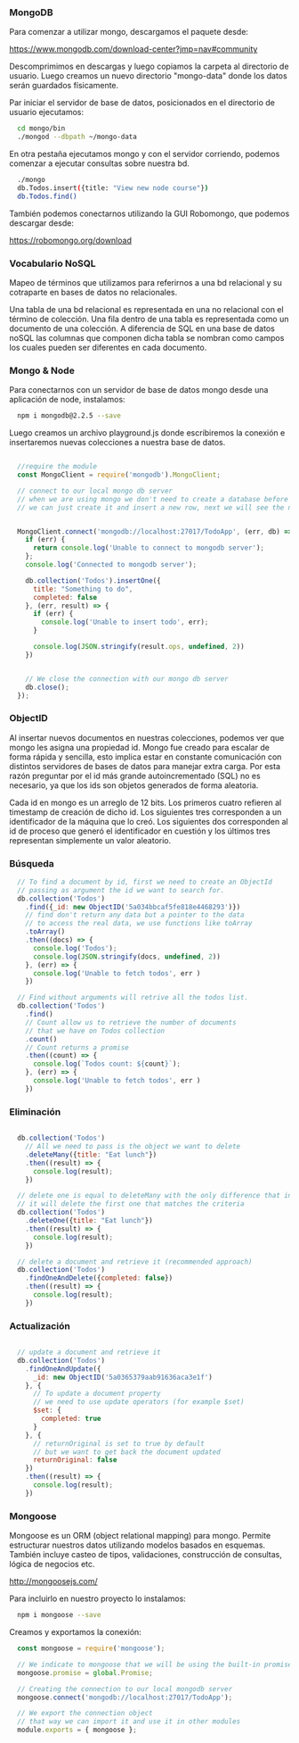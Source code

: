 ### MongoDB

Para comenzar a utilizar mongo, descargamos el paquete desde:

https://www.mongodb.com/download-center?jmp=nav#community

Descomprimimos en descargas y luego copiamos la carpeta al directorio de usuario. Luego creamos un nuevo directorio "mongo-data" donde los datos serán guardados físicamente.

Par iniciar el servidor de base de datos, posicionados en el directorio de usuario ejecutamos:

```sh
  cd mongo/bin
  ./mongod --dbpath ~/mongo-data
```

En otra pestaña ejecutamos mongo y con el servidor corriendo, podemos comenzar a ejecutar consultas sobre nuestra bd.

```sh
  ./mongo
  db.Todos.insert({title: "View new node course"})
  db.Todos.find()
```

También podemos conectarnos utilizando la GUI Robomongo, que podemos descargar desde:

https://robomongo.org/download

### Vocabulario NoSQL

Mapeo de términos que utilizamos para referirnos a una bd relacional y su cotraparte en bases de datos no relacionales.

Una tabla de una bd relacional es representada en una no relacional con el término de colección. Una fila dentro de una tabla es representada como un documento de una colección. A diferencia de SQL en una base de datos noSQL las columnas que componen dicha tabla se nombran como campos los cuales pueden ser diferentes en cada documento.

### Mongo & Node

Para conectarnos con un servidor de base de datos mongo desde una aplicación de node, instalamos:

```sh
  npm i mongodb@2.2.5 --save
```
Luego creamos un archivo playground.js donde escribiremos la conexión e insertaremos nuevas colecciones a nuestra base de datos.

```js

  //require the module
  const MongoClient = require('mongodb').MongoClient;

  // connect to our local mongo db server
  // when we are using mongo we don't need to create a database before we connect to it
  // we can just create it and insert a new row, next we will see the new database created


  MongoClient.connect('mongodb://localhost:27017/TodoApp', (err, db) => {
    if (err) {
      return console.log('Unable to connect to mongodb server');
    };
    console.log('Connected to mongodb server');

    db.collection('Todos').insertOne({
      title: "Something to do",
      completed: false
    }, (err, result) => {
      if (err) {
        console.log('Unable to insert todo', err);
      }

      console.log(JSON.stringify(result.ops, undefined, 2))
    })


    // We close the connection with our mongo db server
    db.close();
  });

```

### ObjectID

Al insertar nuevos documentos en nuestras colecciones, podemos ver que mongo les asigna una propiedad id. Mongo fue creado para escalar de forma rápida y sencilla, esto implica estar en constante comunicación con distintos servidores de bases de datos para manejar extra carga. Por esta razón preguntar por el id más grande autoincrementado (SQL) no es necesario, ya que los ids son objetos generados de forma aleatoria.

Cada id en mongo es un arreglo de 12 bits. Los primeros cuatro refieren al timestamp de creación de dicho id. Los siguientes tres corresponden a un identificador de la máquina que lo creó. Los siguientes dos corresponden al id de proceso que generó el identificador en cuestión y los últimos tres representan simplemente un valor aleatorio.

### Búsqueda

```js
  // To find a document by id, first we need to create an ObjectId
  // passing as argument the id we want to search for.
  db.collection('Todos')
    .find({_id: new ObjectID('5a034bbcaf5fe818e4468293')})
    // find don't return any data but a pointer to the data
    // to access the real data, we use functions like toArray
    .toArray()
    .then((docs) => {
      console.log('Todos');
      console.log(JSON.stringify(docs, undefined, 2))
    }, (err) => {
      console.log('Unable to fetch todos', err )
    })

  // Find without arguments will retrive all the todos list.
  db.collection('Todos')
    .find()
    // Count allow us to retrieve the number of documents
    // that we have on Todos collection
    .count()
    // Count returns a promise
    .then((count) => {
      console.log(`Todos count: ${count}`);
    }, (err) => {
      console.log('Unable to fetch todos', err )
    })

```

### Eliminación

```js

  db.collection('Todos')
    // All we need to pass is the object we want to delete
    .deleteMany({title: "Eat lunch"})
    .then((result) => {
      console.log(result);
    })

  // delete one is equal to deleteMany with the only difference that instead of delete all the documents,
  // it will delete the first one that matches the criteria
  db.collection('Todos')
    .deleteOne({title: "Eat lunch"})
    .then((result) => {
      console.log(result);
    })

  // delete a document and retrieve it (recommended approach)
  db.collection('Todos')
    .findOneAndDelete({completed: false})
    .then((result) => {
      console.log(result);
    })

```
### Actualización

```js

  // update a document and retrieve it
  db.collection('Todos')
    .findOneAndUpdate({
      _id: new ObjectID('5a0365379aab91636aca3e1f')
    }, {
      // To update a document property
      // we need to use update operators (for example $set)
      $set: {
        completed: true
      }
    }, {
      // returnOriginal is set to true by default
      // but we want to get back the document updated
      returnOriginal: false
    })
    .then((result) => {
      console.log(result);
    })

```

### Mongoose

Mongoose es un ORM (object relational mapping) para mongo. Permite estructurar nuestros datos utilizando modelos basados en esquemas. También incluye casteo de tipos, validaciones, construcción de consultas, lógica de negocios etc.

http://mongoosejs.com/

Para incluirlo en nuestro proyecto lo instalamos:

```sh
  npm i mongoose --save
```
Creamos y exportamos la conexión:

```js
  const mongoose = require('mongoose');

  // We indicate to mongoose that we will be using the built-in promise library
  mongoose.promise = global.Promise;

  // Creating the connection to our local mongodb server
  mongoose.connect('mongodb://localhost:27017/TodoApp');

  // We export the connection object
  // that way we can import it and use it in other modules
  module.exports = { mongoose };
```
